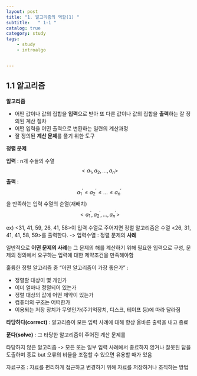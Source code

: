 ```yaml
---
layout: post
title: "1. 알고리즘의 역할(1) "
subtitle:   " 1-1 "
catalog: true
category: study
tags:
    - study
    - introalgo


---
```


## 1.1 알고리즘 



**알고리즘**

- 어떤 값이나 값의 집합을 **입력**으로 받아 또 다른 값이나 값의 집합을 **출력**하는 잘 정의된 계산 절차
- 어떤 입력을 어떤 출력으로 변환하는 일련의 계산과정
- 잘 정의된 **계산 문제**를 풀기 위한 도구

 

 **정렬 문제**

 **입력** : n개 수들의 수열
$$
<a_1,a_2, ..., a_n>
$$
 **출력** : 
$$
a^{'}_1≤a^{'}_2≤ ...≤a^{'}_n
$$
을 만족하는 입력 수열의 순열(재배치)
$$
<a^{'}_1, a^{'}_2, ..., a^{'}_n>
$$


ex) <31, 41, 59, 26, 41, 58>이 입력 수열로 주어지면 정렬 알고리즘은 수열 <26, 31, 41, 41, 58, 59>를 출력한다. -> 입력수열 : 정렬 문제의 **사례**

 

 일반적으로 **어떤 문제의 사례**는 그 문제의 해를 계산하기 위해 필요한 입력으로 구성, 문제의 정의에서 요구하는 입력에 대한 제약조건을 만족해야함

 

 훌륭한 정렬 알고리즘 중 “어떤 알고리즘이 가장 좋은가” :

-  정렬할 대상이 몇 개인가
-  이미 얼마나 정렬되어 있는가
-  정렬 대상의 값에 어떤 제약이 있는가
-  컴퓨터의 구조는 어떠한가
-  이용되는 저장 장치가 무엇인가(주기억장치, 디스크, 테이프 등)에 따라 달라짐

 

 **타당하다(correct)** : 알고리즘이 모든 입력 사례에 대해 항상 올바른 출력을 내고 종료

 **푼다(solve)** : 그 타당한 알고리즘이 주어진 계산 문제를

 타당하지 않은 알고리즘 -> 모든 또는 일부 입력 사례에서 종료하지 않거나 잘못된 답을 도출하며 종료 but 오류의 비율을 조절할 수 있으면 유용할 때가 있음

 

 자료구조 : 자료를 편리하게 접근하고 변경하기 위해 자료를 저장하거나 조직하는 방법